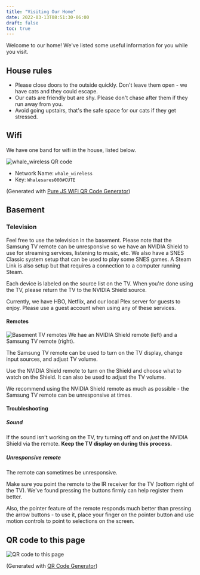 ```yaml
---
title: "Visiting Our Home"
date: 2022-03-13T08:51:30-06:00
draft: false
toc: true
---
```


Welcome to our home! We've listed some useful information for you while you visit.

## House rules

- Please close doors to the outside quickly. Don't leave them open - we have cats and they could escape.
- Our cats are friendly but are shy. Please don't chase after them if they run away from you.
- Avoid going upstairs, that's the safe space for our cats if they get stressed.

## Wifi

We have one band for wifi in the house, listed below.

![whale_wireless QR code](/static/img/whale_wireless-qrcode.png)

- Network Name: `whale_wireless`
- Key: `Whalesares000#CUTE`

(Generated with [Pure JS WiFi QR Code Generator](https://qifi.org/))

## Basement

### Television

Feel free to use the television in the basement. Please note that the Samsung TV remote can be unresponsive so we have an NVIDIA Shield to use for streaming services, listening to music, etc. We also have a SNES Classic system setup that can be used to play some SNES games. A Steam Link is also setup but that requires a connection to a computer running Steam.

Each device is labeled on the source list on the TV. When you're done using the TV, please return the TV to the NVIDIA Shield source.

Currently, we have HBO, Netflix, and our local Plex server for guests to enjoy. Please use a guest account when using any of these services.

#### Remotes

![Basement TV remotes](/static/img/basement-tv-remotes.jpeg)
We hae an NVIDIA Shield remote (left) and a Samsung TV remote (right).

The Samsung TV remote can be used to turn on the TV display, change input sources, and adjust TV volume.

Use the NVIDIA Shield remote to turn on the Shield and choose what to watch on the Shield. It can also be used to adjust the TV volume.

We recommend using the NVIDIA Shield remote as much as possible - the Samsung TV remote can be unresponsive at times.

#### Troubleshooting

##### Sound

If the sound isn't working on the TV, try turning off and on _just_ the NVIDIA Shield via the remote. **Keep the TV display on during this process.**

##### Unresponsive remote

The remote can sometimes be unresponsive.

Make sure you point the remote to the IR receiver for the TV (bottom right of the TV). We've found pressing the buttons firmly can help register them better.

Also, the pointer feature of the remote responds much better than pressing the arrow buttons - to use it, place your finger on the pointer button and use motion controls to point to selections on the screen.

## QR code to this page

![QR code to this page](/static/img/visiting-our-home-qr-code.png)

(Generated with [QR Code Generator](https://www.the-qrcode-generator.com/))